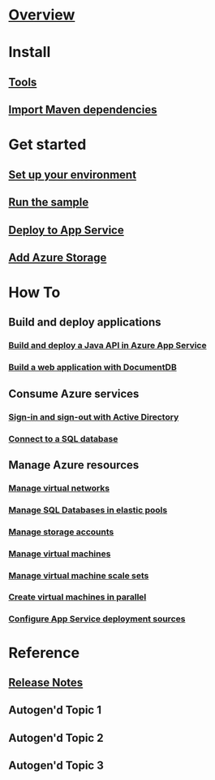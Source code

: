 # [Overview](index.md)
# Install
## [Tools](tools.md)
## [Import Maven dependencies](download.md)
# Get started 
## [Set up your environment](get-started-intro.md)
## [Run the sample](get-started-sample.md)
## [Deploy to App Service](get-started-appservice.md)
## [Add Azure Storage](get-started-storage.md)
# How To
## Build and deploy applications 
### [Build and deploy a Java API in Azure App Service](https://docs.microsoft.com/en-us/azure/app-service-api/app-service-api-java-api-app)
### [Build a web application with DocumentDB](https://docs.microsoft.com/en-us/azure/documentdb/documentdb-java-application)
## Consume Azure services
### [Sign-in and sign-out with Active Directory](https://docs.microsoft.com/en-us/azure/active-directory/develop/active-directory-devquickstarts-webapp-java)
### [Connect to a SQL database](https://docs.microsoft.com/en-us/sql/connect/jdbc/data-source-sample)
## Manage Azure resources 
### [Manage virtual networks](manage-virtual-networks.md)
### [Manage SQL Databases in elastic pools](manage-sql-elastic-pools.md)
### [Manage storage accounts](manage-storage-accounts.md)
### [Manage virtual machines](manage-virtual-machines.md)
### [Manage virtual machine scale sets](manage-vm-scalesets.md)
### [Create virtual machines in parallel](create-vm-in-parallel.md)
### [Configure App Service deployment sources](configure-webapp-sources.md)
# Reference
## [Release Notes](release-notes.md)
## Autogen'd Topic 1
## Autogen'd Topic 2
## Autogen'd Topic 3
